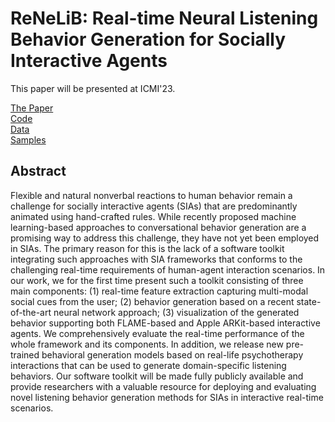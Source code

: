 <h1>ReNeLiB: Real-time Neural Listening Behavior Generation for Socially Interactive Agents</h1>

This paper will be presented at ICMI'23.

<div class="row">
<div class="col-sm-3"><a href="https://doi.org/10.1145/3577190.3614133" class="btn">The Paper</a></div>
<div class="col-sm-3"><a href="https://github.com/Daksitha/ReNeLib" target="_blank" class="btn">Code</a></div>
<div class="col-sm-3"><a href="#data">Data</a></div>
<div class="col-sm-3"><a href="#video-samples">Samples</a></div>
</div>


## Abstract
Flexible and natural nonverbal reactions to human behavior remain a challenge for socially interactive agents (SIAs) that are predominantly animated using hand-crafted rules. 
While recently proposed machine learning-based approaches to conversational behavior generation are a promising way to address this challenge, they have not yet been employed in SIAs. 
The primary reason for this is the lack of a software toolkit integrating such approaches with SIA frameworks that conforms to the challenging real-time requirements of human-agent interaction scenarios. 
In our work, we for the first time present such a toolkit consisting of three main components: (1) real-time feature extraction capturing multi-modal social cues from the user; (2) behavior generation based on a recent state-of-the-art neural network approach; (3) visualization of the generated behavior supporting both FLAME-based and Apple ARKit-based interactive agents.
We comprehensively evaluate the real-time performance of the whole framework and its components.
In addition, we release new pre-trained behavioral generation models based on real-life psychotherapy interactions that can be used to generate domain-specific listening behaviors.
Our software toolkit will be made fully publicly available and provide researchers with a valuable resource for deploying and evaluating novel listening behavior generation methods for SIAs in interactive real-time scenarios.
